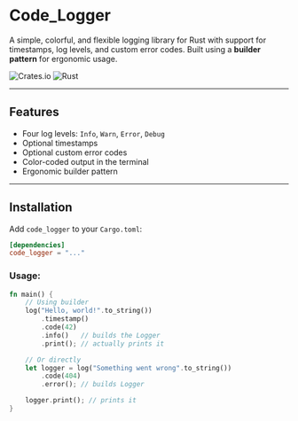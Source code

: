 # Code_Logger

A simple, colorful, and flexible logging library for Rust with support for timestamps, log levels, and custom error codes. Built using a **builder pattern** for ergonomic usage.

![Crates.io](https://img.shields.io/crates/v/Code_Logger) ![Rust](https://img.shields.io/badge/rust-1.70+-orange)

---

## Features

- Four log levels: `Info`, `Warn`, `Error`, `Debug`
- Optional timestamps
- Optional custom error codes
- Color-coded output in the terminal
- Ergonomic builder pattern

---

## Installation

Add `code_logger` to your `Cargo.toml`:

```toml
[dependencies]
code_logger = "..."
```

### Usage:
```Rust
fn main() {
    // Using builder
    log("Hello, world!".to_string())
        .timestamp()
        .code(42)
        .info()   // builds the Logger
        .print(); // actually prints it

    // Or directly
    let logger = log("Something went wrong".to_string())
        .code(404)
        .error(); // builds Logger

    logger.print(); // prints it
}
```
